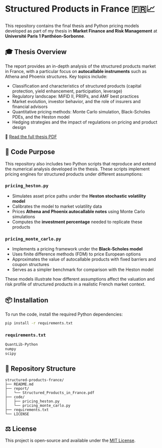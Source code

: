 # Structured Products in France 🇫🇷📈

This repository contains the final thesis and Python pricing models developed as part of my thesis in **Market Finance and Risk Management** at **Université Paris 1 Panthéon-Sorbonne**.

## 🎓 Thesis Overview

The report provides an in-depth analysis of the structured products market in France, with a particular focus on **autocallable instruments** such as Athena and Phoenix structures. Key topics include:

- Classification and characteristics of structured products (capital protection, yield enhancement, participation, leverage)
- Regulatory landscape: MiFID II, PRIIPs, and AMF best practices
- Market evolution, investor behavior, and the role of insurers and financial advisors
- Quantitative pricing methods: Monte Carlo simulation, Black-Scholes PDEs, and the Heston model
- Hedging strategies and the impact of regulations on pricing and product design

📄 [Read the full thesis PDF](report/Structured_Products_in_France.pdf)

## 🧠 Code Purpose

This repository also includes two Python scripts that reproduce and extend the numerical analysis developed in the thesis. These scripts implement pricing engines for structured products under different assumptions:

### `pricing_heston.py`
- Simulates asset price paths under the **Heston stochastic volatility model**
- Calibrates the model to market volatility data
- Prices **Athena and Phoenix autocallable notes** using Monte Carlo simulations
- Computes the **investment percentage** needed to replicate these products

### `pricing_monte_carlo.py`
- Implements a pricing framework under the **Black-Scholes model**
- Uses finite difference methods (FDM) to price European options
- Approximates the value of autocallable products with fixed barriers and coupon structures
- Serves as a simpler benchmark for comparison with the Heston model

These models illustrate how different assumptions affect the valuation and risk profile of structured products in a realistic French market context.

## 📦 Installation

To run the code, install the required Python dependencies:

```bash
pip install -r requirements.txt
```

### `requirements.txt`

```txt
QuantLib-Python
numpy
scipy
```

## 📁 Repository Structure

```
structured-products-france/
├── README.md
├── report/
│   └── Structured_Products_in_France.pdf
├── code/
│   ├── pricing_heston.py
│   └── pricing_monte_carlo.py
├── requirements.txt
└── LICENSE
```

## ⚖️ License

This project is open-source and available under the [MIT License](LICENSE).